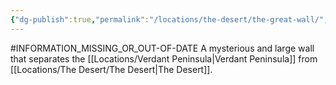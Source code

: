 ```yaml
---
{"dg-publish":true,"permalink":"/locations/the-desert/the-great-wall/","tags":["Discovered"],"updated":"2025-04-25T19:05:53.310+01:00"}
---
```


#INFORMATION_MISSING_OR_OUT-OF-DATE
A mysterious and large wall that separates the [[Locations/Verdant Peninsula\|Verdant Peninsula]] from [[Locations/The Desert/The Desert\|The Desert]].